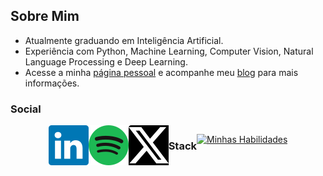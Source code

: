 ## Sobre Mim
- Atualmente graduando em Inteligência Artificial.
- Experiência com Python, Machine Learning, Computer Vision, Natural Language Processing e Deep Learning.
- Acesse a minha [página pessoal](https://lucasdnoronha.github.io/site-pessoal/) e acompanhe meu [blog](https://medium.com/@lucasdiasnoronha1) para mais informações.

### Social
<div style="display: flex; justify-content: center;">
    <a href="https://www.linkedin.com/in/lucasdiasnoronha" title="Linkedin"><img src="https://raw.githubusercontent.com/CLorant/readme-social-icons/main/large/filled/linkedin.svg" alt="Linkedin"></a>
    <a href="https://open.spotify.com/user/31rilxk7zcpbmuvopihjuufn5ziu?si=85759a75869846eb" title="Spotify"><img src="https://raw.githubusercontent.com/CLorant/readme-social-icons/main/large/filled/spotify.svg" alt="Spotify"></a>
    <a href="https://x.com/dlucasnoronha" title="X"><img src="https://raw.githubusercontent.com/CLorant/readme-social-icons/main/large/filled/twitter-x.svg" alt="X"></a>
    
### Stack
[![Minhas Habilidades](https://skillicons.dev/icons?i=azure,aws,docker,git,githubactions,jenkins,py,vim,anaconda,bash,linux,opencv,pytorch,sklearn,tensorflow)](https://skillicons.dev)
